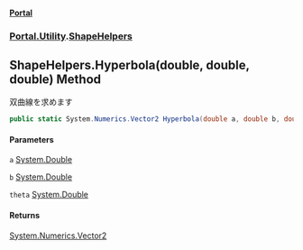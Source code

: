 #### [Portal](index.md 'index')
### [Portal.Utility](Portal.Utility.md 'Portal.Utility').[ShapeHelpers](ShapeHelpers.md 'Portal.Utility.ShapeHelpers')

## ShapeHelpers.Hyperbola(double, double, double) Method

双曲線を求めます

```csharp
public static System.Numerics.Vector2 Hyperbola(double a, double b, double theta);
```
#### Parameters

<a name='Portal.Utility.ShapeHelpers.Hyperbola(double,double,double).a'></a>

`a` [System.Double](https://docs.microsoft.com/en-us/dotnet/api/System.Double 'System.Double')

<a name='Portal.Utility.ShapeHelpers.Hyperbola(double,double,double).b'></a>

`b` [System.Double](https://docs.microsoft.com/en-us/dotnet/api/System.Double 'System.Double')

<a name='Portal.Utility.ShapeHelpers.Hyperbola(double,double,double).theta'></a>

`theta` [System.Double](https://docs.microsoft.com/en-us/dotnet/api/System.Double 'System.Double')

#### Returns
[System.Numerics.Vector2](https://docs.microsoft.com/en-us/dotnet/api/System.Numerics.Vector2 'System.Numerics.Vector2')